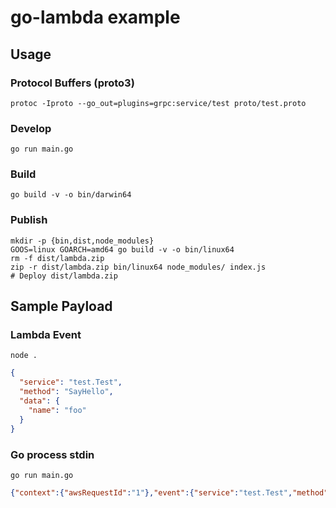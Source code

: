 # go-lambda example


## Usage

### Protocol Buffers (proto3)

    protoc -Iproto --go_out=plugins=grpc:service/test proto/test.proto

### Develop

    go run main.go

### Build

    go build -v -o bin/darwin64

### Publish

    mkdir -p {bin,dist,node_modules}
    GOOS=linux GOARCH=amd64 go build -v -o bin/linux64
    rm -f dist/lambda.zip
    zip -r dist/lambda.zip bin/linux64 node_modules/ index.js
    # Deploy dist/lambda.zip


## Sample Payload

### Lambda Event

    node .

```json
{
  "service": "test.Test",
  "method": "SayHello",
  "data": {
    "name": "foo"
  }
}
```

### Go process stdin

    go run main.go

```json
{"context":{"awsRequestId":"1"},"event":{"service":"test.Test","method":"SayHello","data":{"name":"foo"}}}
```
